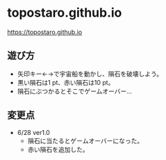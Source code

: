 # topostaro.github.io

https://topostaro.github.io

## 遊び方
- 矢印キー←→で宇宙船を動かし、隕石を破壊しよう。
- 黒い隕石は1 pt、赤い隕石は10 pt。
- 隕石にぶつかるとそこでゲームオーバー...

## 変更点
- 6/28 ver1.0
  - 隕石に当たるとゲームオーバーになった。
  - 赤い隕石を追加した。
